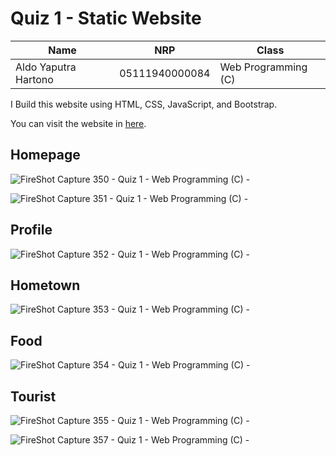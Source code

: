 # Quiz 1 - Static Website

|Name|NRP|Class|
|----|---|-----|
|Aldo Yaputra Hartono|05111940000084|Web Programming (C)|

I Build this website using HTML, CSS, JavaScript, and Bootstrap.

You can visit the website in [here](https://aldoyaputrahartono.github.io/quiz1/).

## Homepage
![FireShot Capture 350 - Quiz 1 - Web Programming (C) - ](https://user-images.githubusercontent.com/31863229/135254410-197a608f-2c75-44d8-af9d-03211727a3ed.png)

![FireShot Capture 351 - Quiz 1 - Web Programming (C) - ](https://user-images.githubusercontent.com/31863229/135254414-871e81c2-9323-4eb9-8a68-3c03f1558469.png)

## Profile
![FireShot Capture 352 - Quiz 1 - Web Programming (C) - ](https://user-images.githubusercontent.com/31863229/135254364-fccc7b5f-416a-4d89-8c44-26902c44ef7a.png)

## Hometown
![FireShot Capture 353 - Quiz 1 - Web Programming (C) - ](https://user-images.githubusercontent.com/31863229/135254376-275db421-dc48-4816-8115-535e26b5b2f8.png)

## Food
![FireShot Capture 354 - Quiz 1 - Web Programming (C) - ](https://user-images.githubusercontent.com/31863229/135254380-829da0f7-9470-4bd2-9889-026ef1e8fa50.png)

## Tourist
![FireShot Capture 355 - Quiz 1 - Web Programming (C) - ](https://user-images.githubusercontent.com/31863229/135254386-e3eca327-ef93-4632-8761-d88f3cd0a2b7.png)

![FireShot Capture 357 - Quiz 1 - Web Programming (C) - ](https://user-images.githubusercontent.com/31863229/135254404-f4fdbf3f-649c-452a-9673-0fcedffd0fbd.png)
